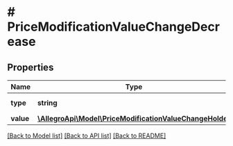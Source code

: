 # # PriceModificationValueChangeDecrease

## Properties

Name | Type | Description | Notes
------------ | ------------- | ------------- | -------------
**type** | **string** |  | [default to 'DECREASE_PRICE']
**value** | [**\AllegroApi\Model\PriceModificationValueChangeHolder**](PriceModificationValueChangeHolder.md) |  | [optional]

[[Back to Model list]](../../README.md#models) [[Back to API list]](../../README.md#endpoints) [[Back to README]](../../README.md)
